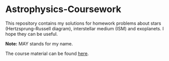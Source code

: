 # Astrophysics-Coursework
This repository contains my solutions for homework problems about stars (Hertzsprung–Russell diagram), interstellar medium (ISM) and exoplanets. I hope they can be useful.

**Note:** MAY stands for my name.

The course material can be found [here](https://github.com/helgadenes/Astrophysics_yachay).
